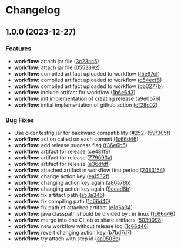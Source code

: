# Changelog

## 1.0.0 (2023-12-27)


### Features

* **workflow:** attach jar file ([3c23ac5](https://github.com/cong258258/microbat/commit/3c23ac55ac9ce6b3f263c83d464fcca76a314f31))
* **workflow:** attach jar file ([0553892](https://github.com/cong258258/microbat/commit/05538929b214184a8596dca135e6b818d75847f3))
* **workflow:** compiled artifact uploaded to workflow ([f5e97cf](https://github.com/cong258258/microbat/commit/f5e97cf36c455679f9fdc343ce1422ff5e8534ff))
* **workflow:** compiled artifact uploaded to workflow ([d54ecf8](https://github.com/cong258258/microbat/commit/d54ecf82495ab3b125e4cf246cd6c0294238945e))
* **workflow:** compiled artifact uploaded to workflow ([bb3277b](https://github.com/cong258258/microbat/commit/bb3277b9fb76333ebae70e45be753f44ecd13067))
* **workflow:** include artifact for workflow ([1b6e6d3](https://github.com/cong258258/microbat/commit/1b6e6d374098d04c96a86de4ca43f315f432095b))
* **workflow:** init implementation of creating release ([a9e0b76](https://github.com/cong258258/microbat/commit/a9e0b76ba0819964a1c3d2b4c50b30c3989d465b))
* **workflow:** initial implementation of github action ([df28c02](https://github.com/cong258258/microbat/commit/df28c026173f5eb0e6204abdbd8829e745632939))


### Bug Fixes

* Use older testng jar for backward compatibility ([#252](https://github.com/cong258258/microbat/issues/252)) ([59f305f](https://github.com/cong258258/microbat/commit/59f305f72978b31dc04a89f5a30d63e4603ff411))
* **workflow:** action called on each commit ([1c66d46](https://github.com/cong258258/microbat/commit/1c66d469e66e3d5317ebfcbfa3064939f9b83534))
* **workflow:** add release success flag ([f36e6b5](https://github.com/cong258258/microbat/commit/f36e6b50e0d8e76886ddcc853e77f08751eeb239))
* **workflow:** artifact for release ([ce481f9](https://github.com/cong258258/microbat/commit/ce481f948d5090523264b08cb75c21d5709df0ce))
* **workflow:** artifact for release ([779093a](https://github.com/cong258258/microbat/commit/779093abdc79750136a06e4f7712f99bff102070))
* **workflow:** artifact for release ([e36dfdf](https://github.com/cong258258/microbat/commit/e36dfdf50510c06f971739620fe6b13bc5c9d5a5))
* **workflow:** attached artifact in workflow first period ([2483154](https://github.com/cong258258/microbat/commit/24831541f18403e80bf6b482bf35192c4476ec99))
* **workflow:** change action key ([ea1532f](https://github.com/cong258258/microbat/commit/ea1532fab37d925ae0947b11a27f4b7273c31ea9))
* **workflow:** changing action key again ([a86a78b](https://github.com/cong258258/microbat/commit/a86a78bf576e2820b72d50f48afcbe6d8e423e48))
* **workflow:** changing action key again ([9ccad8b](https://github.com/cong258258/microbat/commit/9ccad8b07af565d048859b3a55e48cc73ff252a2))
* **workflow:** fix artifact path ([a53a346](https://github.com/cong258258/microbat/commit/a53a34664f58373cedd0770ad426a959048868dd))
* **workflow:** fix compiling path ([1c66d46](https://github.com/cong258258/microbat/commit/1c66d469e66e3d5317ebfcbfa3064939f9b83534))
* **workflow:** fix path of attached artifact ([e1d6a34](https://github.com/cong258258/microbat/commit/e1d6a34e25260b41c87954a06b5a93d814c3e481))
* **workflow:** java classpath should be divided by : in linux ([1c66d46](https://github.com/cong258258/microbat/commit/1c66d469e66e3d5317ebfcbfa3064939f9b83534))
* **workflow:** merge into one CI job to share artifacts ([5030098](https://github.com/cong258258/microbat/commit/5030098c3b26ac2ba6ff2e1de83b15bc0b2ee6bb))
* **workflow:** new workflow without release log ([1c66d46](https://github.com/cong258258/microbat/commit/1c66d469e66e3d5317ebfcbfa3064939f9b83534))
* **workflow:** revert changing action key ([b7bd7d7](https://github.com/cong258258/microbat/commit/b7bd7d70e50b0d41d94966d47d4c5dc7689933ac))
* **workflow:** try attach with step id ([aa9503b](https://github.com/cong258258/microbat/commit/aa9503b0052c9430bf81f4a4f39babae4d3c538e))
